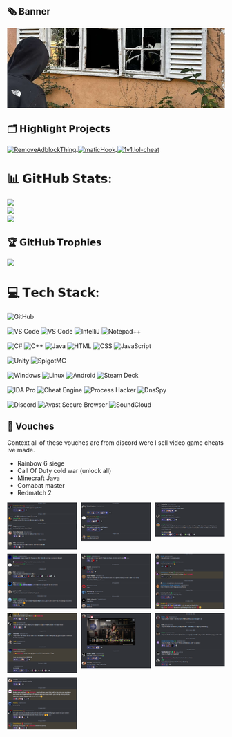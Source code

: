 ## 🗞 Banner
![Banner](img/banner.jpg)

## 🗂️ 𝗛𝗶𝗴𝗵𝗹𝗶𝗴𝗵𝘁 𝗣𝗿𝗼𝗷𝗲𝗰𝘁𝘀
<a href="https://github.com/TheRealJoelmatic/RemoveAdblockThing">
  <img align="center" src="https://github-readme-stats.vercel.app/api/pin/?username=TheRealJoelmatic&repo=RemoveAdblockThing&show_icons=true&line_height=27&title_color=6aa6f8&text_color=8a919a&icon_color=6aa6f8&bg_color=22272e" alt="RemoveAdblockThing" />
</a>
<a href="https://github.com/TheRealJoelmatic/maticHook">
  <img align="center" src="https://github-readme-stats.vercel.app/api/pin/?username=TheRealJoelmatic&repo=maticHook&show_icons=true&line_height=27&title_color=6aa6f8&text_color=8a919a&icon_color=6aa6f8&bg_color=22272e" alt="maticHook" />
</a>
<a href="https://github.com/TheRealJoelmatic/1v1.lol-cheat">
  <img align="center" src="https://github-readme-stats.vercel.app/api/pin/?username=TheRealJoelmatic&repo=1v1.lol-cheat&show_icons=true&line_height=27&title_color=6aa6f8&text_color=8a919a&icon_color=6aa6f8&bg_color=22272e" alt="1v1.lol-cheat" />
</a>


# 📊 𝗚𝗶𝘁𝗛𝘂𝗯 𝗦𝘁𝗮𝘁𝘀:
![](https://github-readme-stats.vercel.app/api?username=TheRealJoelmatic&theme=material-palenight&hide_border=false&include_all_commits=true&count_private=true)<br/>
![](https://github-readme-stats.vercel.app/api/top-langs/?username=TheRealJoelmatic&theme=material-palenight&hide_border=false&include_all_commits=true&count_private=true&layout=compact)<br/>
![](https://github-readme-streak-stats.herokuapp.com/?user=TheRealJoelmatic&theme=material-palenight&hide_border=false)<br/>


## 🏆 𝗚𝗶𝘁𝗛𝘂𝗯 𝗧𝗿𝗼𝗽𝗵𝗶𝗲𝘀

![](https://github-profile-trophy.vercel.app/?username=TheRealJoelmatic&theme=radical&no-frame=true&no-bg=false&margin-w=4)

# 💻 𝗧𝗲𝗰𝗵 𝗦𝘁𝗮𝗰𝗸:

![GitHub](https://img.shields.io/badge/-GitHub-181717?style=flat-square&logo=github)
<br><br>
![VS Code](https://img.shields.io/badge/-Visual%20Studio%202022-5C2D91?style=flat-square&logo=visualstudio)
![VS Code](https://img.shields.io/badge/-VS%20Code-007ACC?style=flat-square&logo=visual-studio-code)
![IntelliJ](https://img.shields.io/badge/-IntelliJ%20IDEA-black?style=flat-square&logo=jetbrains)
![Notepad++](https://img.shields.io/badge/-Notepad++-90E59A?style=flat-square&logo=notepad%2B%2B&logoColor=white)
<br><br>
![C#](https://img.shields.io/badge/-C%23-512BD4?style=flat-square&logo=csharp)
![C++](https://img.shields.io/badge/-C++-00599C?style=flat-square&logo=cplusplus)
![Java](https://img.shields.io/badge/-Java-007396?style=flat-square&logo=java)
![HTML](https://img.shields.io/badge/-HTML5-E34F26?style=flat-square&logo=html5)
![CSS](https://img.shields.io/badge/-CSS3-1572B6?style=flat-square&logo=css3)
![JavaScript](https://img.shields.io/badge/-JavaScript-F7DF1E?style=flat-square&logo=javascript&logoColor=black)
<br><br>
![Unity](https://img.shields.io/badge/-Unity-000000?style=flat-square&logo=unity&logoColor=white)
![SpigotMC](https://img.shields.io/badge/-SpigotMC-008080?style=flat-square&logo=spigotmc&logoColor=white)
<br><br>
![Windows](https://img.shields.io/badge/-Windows-0078D6?style=flat-square&logo=windows&logoColor=white)
![Linux](https://img.shields.io/badge/-Linux-FCC624?style=flat-square&logo=linux&logoColor=black)
![Android](https://img.shields.io/badge/-Android-3DDC84?style=flat-square&logo=android&logoColor=white)
![Steam Deck](https://img.shields.io/badge/-Steam_Deck-000000?style=flat-square&logo=steamdeck&logoColor=white)
<br><br>
![IDA Pro](https://img.shields.io/badge/-IDA_Pro-000000?style=flat-square)
![Cheat Engine](https://img.shields.io/badge/-Cheat_Engine-FF5733?style=flat-square)
![Process Hacker](https://img.shields.io/badge/-Process_Hacker-4285F4?style=flat-square)
![DnsSpy](https://img.shields.io/badge/-DnsSpy-0078D4?style=flat-square)
<br><br>
![Discord](https://img.shields.io/badge/-Discord-7289DA?style=flat-square&logo=discord&logoColor=white)
![Avast Secure Browser](https://img.shields.io/badge/-Avast_Secure_Browser-4A8BCC?style=flat-square&logo=avast&logoColor=white)
![SoundCloud](https://img.shields.io/badge/-SoundCloud-FF3300?style=flat-square&logo=soundcloud&logoColor=white)

## 💜 Vouches 

Context all of these vouches are from discord were I sell video game cheats ive made.
- Rainbow 6 siege
- Call Of Duty cold war (unlock all)
- Minecraft Java
- Comabat master 
- Redmatch 2

<div style="display: grid; grid-template-columns: repeat(3, 1fr); gap: 10px;">
    <img src="img/vouches/Screenshot%202024-10-06%20190338.png" alt="Vouches7" width="300px">
    <img src="img/vouches/Screenshot%202024-10-06%20190404.png" alt="Vouches8" width="300px">
    <img src="img/vouches/Screenshot%202024-10-06%20190425.png" alt="Vouches9" width="300px">
    <img src="img/vouches/Screenshot%202024-10-06%20190245.png" alt="Vouches5" width="300px">
    <img src="img/vouches/Screenshot%202024-10-06%20190312.png" alt="Vouches6" width="300px">
    <img src="img/vouches/Screenshot%202024-10-06%20190119.png" alt="Vouches1" width="300px">
     <img src="img/vouches/Screenshot%202024-10-06%20190143.png" alt="Vouches2" width="300px">
    <img src="img/vouches/Screenshot%202024-10-06%20190435.png" alt="Vouches10" width="300px">
    <img src="img/vouches/Screenshot%202024-10-06%20190229.png" alt="Vouches4" width="300px">
    <img src="img/vouches/Screenshot%202024-10-06%20190205.png" alt="Vouches3" width="300px">
</div>


